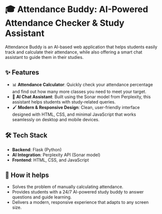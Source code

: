 # 🎓 Attendance Buddy: AI-Powered Attendance Checker & Study Assistant

Attendance Buddy is an AI-based web application that helps students easily track and calculate their attendance, while also offering a smart chat assistant to guide them in their studies.

## ✨ Features
- 📊 **Attendance Calculator**: Quickly check your attendance percentage and find out how many more classes you need to meet your target.
- 🤖 **AI Chat Assistant**: Built using the Sonar model from Perplexity, this assistant helps students with study-related queries.
- 🖌 **Modern & Responsive Design**: Clean, user-friendly interface designed with HTML, CSS, and minimal JavaScript that works seamlessly on desktop and mobile devices.

## 🛠 Tech Stack
- **Backend**: Flask (Python)
- **AI Integration**: Perplexity API (Sonar model)
- **Frontend**: HTML, CSS, and JavaScript

## 🚀 How it helps
- Solves the problem of manually calculating attendance.
- Provides students with a 24/7 AI-powered study buddy to answer questions and guide learning.
- Delivers a modern, responsive experience that adapts to any screen size.
